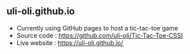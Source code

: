 ## uli-oli.github.io
* Currently using GitHub pages to host a tic-tac-toe game
* Source code : https://github.com/uli-oli/Tic-Tac-Toe-CSSI
* Live website : https://uli-oli.github.io/
